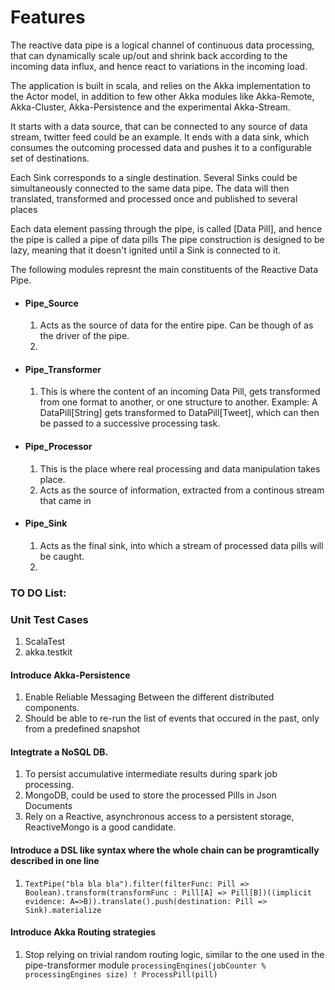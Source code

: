 # Features
The reactive data pipe is a logical channel of continuous data processing, that can dynamically scale up/out and shrink back 
according to the incoming data influx, and hence react to variations in the incoming load.

The application is built in scala, and relies on the Akka implementation to the Actor model, in addition to few other Akka modules like Akka-Remote, Akka-Cluster, Akka-Persistence and the experimental Akka-Stream. 

It starts with a data source, that can be connected to any source of data stream, twitter feed could be an example. It ends with a data sink, which consumes the outcoming processed data and pushes it to a configurable set of destinations.

Each Sink corresponds to a single destination. Several Sinks could be simultaneously connected to the same data pipe. The data will then translated, transformed and processed once and published to several places

Each data element passing through the pipe, is called [Data Pill], and hence the pipe is called a pipe of data pills
The pipe construction is designed to be lazy, meaning that it doesn't ignited until a Sink is connected to it.

The following modules represnt the main constituents of the Reactive Data Pipe.
* #### Pipe_Source
  1. Acts as the source of data for the entire pipe. Can be though of as the driver of the pipe.
  2.

* #### Pipe_Transformer 
  1. This is where the content of an incoming Data Pill, gets transformed from one format to another, or one structure to      another. Example: A DataPill[String] gets transformed to DataPill[Tweet], which can then be passed to a successive processing task.
  
* #### Pipe_Processor
  1. This is the place where real processing and data manipulation takes place. 
  2. Acts as the source of information, extracted from a continous stream that came in

* #### Pipe_Sink
  1. Acts as the final sink, into which a stream of processed data pills will be caught.
  2. 

### TO DO List:

### Unit Test Cases
1. ScalaTest
2. akka.testkit

#### Introduce Akka-Persistence
1. Enable Reliable Messaging Between the different distributed components.
2. Should be able to re-run the list of events that occured in the past, only from a predefined snapshot 

#### Integtrate a NoSQL DB.
1. To persist accumulative intermediate results during spark job processing.
2. MongoDB, could be used to store the processed Pills in Json Documents
3. Rely on a Reactive, asynchronous access to a persistent storage, ReactiveMongo is a good candidate.

#### Introduce a DSL like syntax where the whole chain can be programtically described in one line
1. ``` TextPipe("bla bla bla").filter(filterFunc: Pill => Boolean).transform(transformFunc : Pill[A] => Pill[B])((implicit evidence: A=>B)).translate().push(destination: Pill => Sink).materialize ``` 

#### Introduce Akka Routing strategies
1. Stop relying on trivial random routing logic, similar to the one used in the pipe-transformer module ```processingEngines(jobCounter % processingEngines size) ! ProcessPill(pill) ``` 
